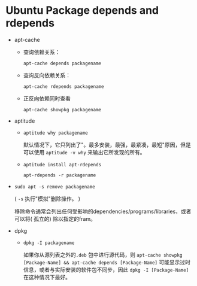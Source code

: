 # Ubuntu Package depends and rdepends

* apt-cache

  - 查询依赖关系：

    `apt-cache depends packagename`

  - 查询反向依赖关系：

    `apt-cache rdepends packagename`

  - 正反向依赖同时查看

    `apt-cache showpkg packagename`

* aptitude

  * `aptitude why packagename`

    默认情况下，它只列出了"。最多安装，最强，最紧凑，最短"原因，但是可以使用 `aptitude -v why` 来输出它所发现的所有。

  * `aptitude install apt-rdepends`

    `apt-rdepends -r packagename`

* ``sudo apt -s remove packagename``

  ( `-s` 执行"模拟"删除操作。 )

  移除命令通常会列出任何受影响的dependencies/programs/libraries，或者可以将( 孤立的) 除以指定的fram。

* dpkg

  * `dpkg -I packagename`

     如果你从源列表之外的`.deb` 包中进行源代码，则 `apt-cache showpkg [Package-Name] && apt-cache depends [Package-Name]` 可能显示过时信息，或者与实际安装的软件包不同步，因此 `dpkg -I [Package-Name]` 在这种情况下最好。